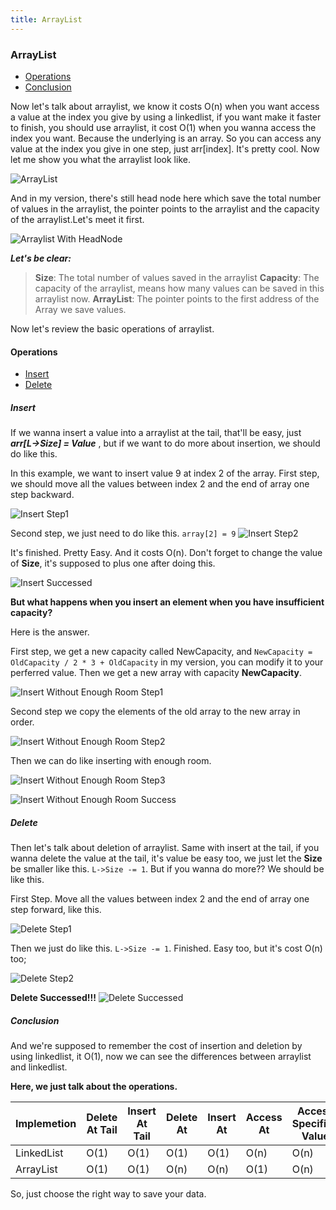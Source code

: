 ```yaml
---
title: ArrayList
---
```

### ArrayList

- [Operations](#arraylist_operations)
- [Conclusion](#arraylist_conclusion)

Now let's talk about arraylist, we know it costs O(n) when you want access a value at the index you give by using a linkedlist, if you want make it faster to finish, you should use arraylist, it cost O(1) when you wanna access the index you want. Because the underlying is an array. So you can access any value at the index you give in one step, just arr[index]. It's pretty cool. Now let me show you what the arraylist look like.

<!-- more -->

![ArrayList](https://i.loli.net/2019/01/21/5c450c2d54ec5.png)

And in my version, there's still head node here which save the total number of values in the arraylist, the pointer points to the arraylist and the capacity of the arraylist.Let's meet it first.

![Arraylist With HeadNode](https://i.loli.net/2019/01/21/5c450c2d7ffc3.png)

***Let's be clear:***

> **Size**: The total number of values saved in the arraylist
> **Capacity**: The capacity of the arraylist, means how many values can be saved in this arraylist now.
> **ArrayList**: The pointer points to the first address of the Array we save values.

Now let's review the basic operations of arraylist.

<h4 id="arraylist_operations">Operations</h4>

- [Insert](#arraylist_insert)
- [Delete](#arraylist_delete)

<h5 id="arraylist_insert">Insert</h5>

If we wanna insert a value into a arraylist at the tail, that'll be easy, just ***arr[L->Size] = Value*** , but if we want to do more about insertion, we should do like this.

In this example, we want to insert value 9 at index 2 of the array.
First step, we should move all the values between index 2 and the end of array one step backward.

![Insert Step1](https://i.loli.net/2019/01/21/5c450c2daabf7.png)

Second step, we just need to do like this. ```array[2] = 9```
![Insert Step2](https://i.loli.net/2019/01/21/5c450c2da7c8d.png)

It's finished. Pretty Easy. And it costs O(n). Don't forget to change the value of **Size**, it's supposed to plus one after doing this.

![Insert Successed](https://i.loli.net/2019/01/21/5c450c2d7bdd4.png)

**But what happens when you insert an element when you have insufficient capacity?**

Here is the answer.

First step, we get a new capacity called NewCapacity, and ```NewCapacity = OldCapacity / 2 * 3 + OldCapacity``` in my version, you can modify it to your perferred value. Then we get a new array with capacity **NewCapacity**.

![Insert Without Enough Room Step1](https://i.loli.net/2019/01/21/5c450c2d9d61d.png)

Second step we copy the elements of the old array to the new array in order.

![Insert Without Enough Room Step2](https://i.loli.net/2019/01/21/5c450c2d9ffca.png)

Then we can do like inserting with enough room.

![Insert Without Enough Room Step3](https://i.loli.net/2019/01/21/5c450c6660c01.png)

![Insert Without Enough Room Success](https://i.loli.net/2019/01/21/5c450c665e56e.png)

<h5 id="arraylist_delete">Delete</h5>

Then let's talk about deletion of arraylist. Same with insert at the tail, if you wanna delete the value at the tail, it's value be easy too, we just let the **Size** be smaller like this. ```L->Size -= 1```. But if you wanna do more?? We should be like this.

First Step. Move all the values between index 2 and the end of array one step forward, like this.

![Delete Step1](https://i.loli.net/2019/01/21/5c450c2da4bb0.png)

Then we just do like this. ```L->Size -= 1```. Finished. Easy too, but it's cost O(n) too;

![Delete Step2](https://i.loli.net/2019/01/21/5c450c2dadbf1.png)

**Delete Successed!!!**
![Delete Successed](https://i.loli.net/2019/01/21/5c450c2d7ddc4.png)

<h5 id="arraylist_conclusion">Conclusion</h5>

And we're supposed to remember the cost of insertion and deletion by using linkedlist, it O(1), now we can see the differences between arraylist and linkedlist.

**Here, we just talk about the operations.**

| Implemetion | Delete At Tail | Insert At Tail | Delete At | Insert At | Access At | Access Specified Value |
| --- | --- | --- | --- | --- | --- | --- |
| LinkedList | O(1) | O(1) | O(1) | O(1) | O(n) | O(n) |
| ArrayList | O(1) | O(1) | O(n) | O(n) | O(1) | O(n) |

So, just choose the right way to save your data.